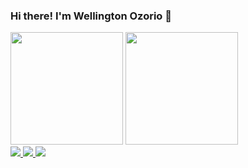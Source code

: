 ### Hi there! I'm Wellington Ozorio 👋

<div>
    <img src="https://github-readme-stats.vercel.app/api?username=wozorio&theme=graywhite&show_icons=true&include_all_commits=true&count_private=true"
         height="180em">
    <img src="https://github-readme-stats.vercel.app/api/top-langs/?username=wozorio&theme=graywhite&layout=compact&langs_count=16"
         height="180em">
</div>

<div>
    <a href="mailto:well.ozorio@gmail.com">
        <img src="https://img.shields.io/badge/-Gmail-%23333?style=for-the-badge&logo=gmail&logoColor=white" target="_blank">
    </a>
    <a href="https://www.linkedin.com/in/wozorio/" target="_blank">
        <img src="https://img.shields.io/badge/-LinkedIn-%230077B5?style=for-the-badge&logo=linkedin&logoColor=white" target="_blank">
    </a>
    <a href="https://www.instagram.com/well.ozorio/" target="_blank">
        <img src="https://img.shields.io/badge/-Instagram-%23E4405F?style=for-the-badge&logo=instagram&logoColor=white" target="_blank">
    </a>
</div>
